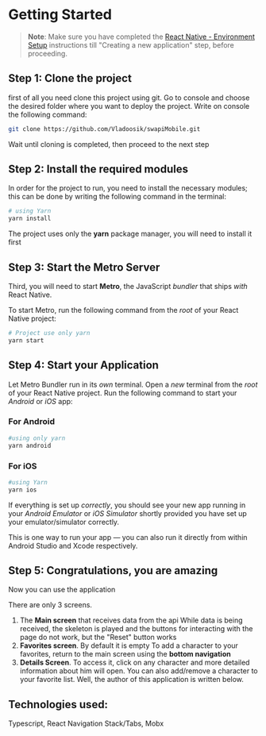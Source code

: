 # Getting Started

>**Note**: Make sure you have completed the [React Native - Environment Setup](https://reactnative.dev/docs/environment-setup) instructions till "Creating a new application" step, before proceeding.


## Step 1: Clone the project
first of all you need clone this project using git.
Go to console and choose the  desired folder where you want to deploy the project. 
Write on console the following command:

```bash
git clone https://github.com/Vladoosik/swapiMobile.git
```

Wait until cloning is completed, then proceed to the next step


## Step 2: Install the required modules
In order for the project to run, you need to install the necessary modules; this
can be done by writing the following command in the terminal:

```bash
# using Yarn
yarn install
```
The project uses only the **yarn** package manager, you will need to install it first

## Step 3: Start the Metro Server

Third, you will need to start **Metro**, the JavaScript _bundler_ that ships _with_ React Native.

To start Metro, run the following command from the _root_ of your React Native project:

```bash
# Project use only yarn
yarn start
```

## Step 4: Start your Application

Let Metro Bundler run in its _own_ terminal. Open a _new_ terminal from the _root_ of your React Native project. Run the following command to start your _Android_ or _iOS_ app:

### For Android

```bash
#using only yarn
yarn android
```

### For iOS

```bash
#using Yarn
yarn ios
```

If everything is set up _correctly_, you should see your new app running in your _Android Emulator_ or _iOS Simulator_ shortly provided you have set up your emulator/simulator correctly.

This is one way to run your app — you can also run it directly from within Android Studio and Xcode respectively.

## Step 5: Congratulations, you are amazing

Now you can use the application

There are only 3 screens.
1. The **Main screen** that receives data from the api While data is being received, the skeleton is played and the buttons for interacting with the page do not work, but the "Reset" button works
2. **Favorites screen**. By default it is empty
To add a character to your favorites, return to the main screen using the **bottom navigation**
3. **Details Screen**. To access it, click on any character and more detailed information about him will open. You can also add/remove a character to your favorite list. Well, the author of this application is written below.

## Technologies used:
Typescript, React Navigation Stack/Tabs, Mobx

